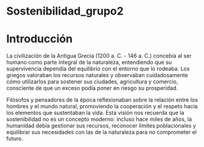 # Sostenibilidad_grupo2


# Introducción

La civilización de la Antigua Grecia (1200 a. C. - 146 a. C.) concebía al ser humano como parte integral de la naturaleza, entendiendo que su supervivencia dependía del equilibrio con el entorno que lo rodeaba. Los griegos valoraban los recursos naturales y observaban cuidadosamente cómo utilizarlos para sostener sus ciudades, agricultura y comercio, consciente de que un exceso podía poner en riesgo su prosperidad.

Filósofos y pensadores de la época reflexionaban sobre la relación entre los hombres y el mundo natural, promoviendo la cooperación y el respeto hacia los elementos que sustentaban la vida. Esta visión nos recuerda que la sostenibilidad no es un concepto moderno: incluso hace miles de años, la humanidad debía gestionar sus recursos, reconocer límites poblacionales y equilibrar sus necesidades con las de la naturaleza para no comprometer el futuro.
